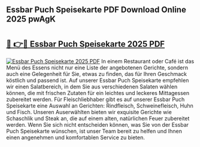 ## Essbar Puch Speisekarte PDF Download Online 2025 pwAgK

# <h2><a href="http://gcb7cv.nevu.top/?p=Essbar+Puch+Speisekarte">🔗 👉🔴 Essbar Puch Speisekarte 2025 PDF</a></h2>

[![Essbar Puch Speisekarte 2025 PDF](https://i.imgur.com/dBaPXMq.png)](http://gcb7cv.nevu.top/?p=Essbar+Puch+Speisekarte)
In einem Restaurant oder Café ist das Menü des Essens nicht nur eine Liste der angebotenen Gerichte, sondern auch eine Gelegenheit für Sie, etwas zu finden, das für Ihren Geschmack köstlich und passend ist. Auf unserer Essbar Puch Speisekarte empfehlen wir einen Salatbereich, in dem Sie aus verschiedenen Salaten wählen können, die mit frischen Zutaten für ein leichtes und leckeres Mittagessen zubereitet werden. Für Fleischliebhaber gibt es auf unserer Essbar Puch Speisekarte eine Auswahl an Gerichten: Rindfleisch, Schweinefleisch, Huhn und Fisch. Unseren Auserwählten bieten wir exquisite Gerichte wie Schaschlik und Steak an, die auf einem alten, natürlichen Feuer zubereitet werden. Wenn Sie sich nicht entscheiden können, was Sie von der Essbar Puch Speisekarte wünschen, ist unser Team bereit zu helfen und Ihnen einen angenehmen und komfortablen Service zu bieten.
